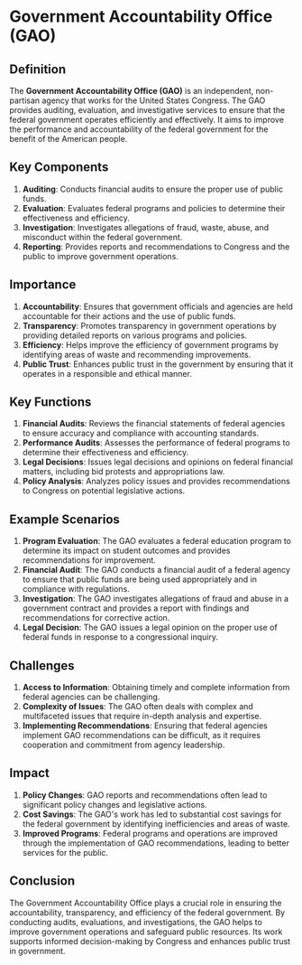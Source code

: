 # Government Accountability Office (GAO)

## Definition
The **Government Accountability Office (GAO)** is an independent, non-partisan agency that works for the United States Congress. The GAO provides auditing, evaluation, and investigative services to ensure that the federal government operates efficiently and effectively. It aims to improve the performance and accountability of the federal government for the benefit of the American people.

## Key Components
1. **Auditing**: Conducts financial audits to ensure the proper use of public funds.
2. **Evaluation**: Evaluates federal programs and policies to determine their effectiveness and efficiency.
3. **Investigation**: Investigates allegations of fraud, waste, abuse, and misconduct within the federal government.
4. **Reporting**: Provides reports and recommendations to Congress and the public to improve government operations.

## Importance
1. **Accountability**: Ensures that government officials and agencies are held accountable for their actions and the use of public funds.
2. **Transparency**: Promotes transparency in government operations by providing detailed reports on various programs and policies.
3. **Efficiency**: Helps improve the efficiency of government programs by identifying areas of waste and recommending improvements.
4. **Public Trust**: Enhances public trust in the government by ensuring that it operates in a responsible and ethical manner.

## Key Functions
1. **Financial Audits**: Reviews the financial statements of federal agencies to ensure accuracy and compliance with accounting standards.
2. **Performance Audits**: Assesses the performance of federal programs to determine their effectiveness and efficiency.
3. **Legal Decisions**: Issues legal decisions and opinions on federal financial matters, including bid protests and appropriations law.
4. **Policy Analysis**: Analyzes policy issues and provides recommendations to Congress on potential legislative actions.

## Example Scenarios
1. **Program Evaluation**: The GAO evaluates a federal education program to determine its impact on student outcomes and provides recommendations for improvement.
2. **Financial Audit**: The GAO conducts a financial audit of a federal agency to ensure that public funds are being used appropriately and in compliance with regulations.
3. **Investigation**: The GAO investigates allegations of fraud and abuse in a government contract and provides a report with findings and recommendations for corrective action.
4. **Legal Decision**: The GAO issues a legal opinion on the proper use of federal funds in response to a congressional inquiry.

## Challenges
1. **Access to Information**: Obtaining timely and complete information from federal agencies can be challenging.
2. **Complexity of Issues**: The GAO often deals with complex and multifaceted issues that require in-depth analysis and expertise.
3. **Implementing Recommendations**: Ensuring that federal agencies implement GAO recommendations can be difficult, as it requires cooperation and commitment from agency leadership.

## Impact
1. **Policy Changes**: GAO reports and recommendations often lead to significant policy changes and legislative actions.
2. **Cost Savings**: The GAO's work has led to substantial cost savings for the federal government by identifying inefficiencies and areas of waste.
3. **Improved Programs**: Federal programs and operations are improved through the implementation of GAO recommendations, leading to better services for the public.

## Conclusion
The Government Accountability Office plays a crucial role in ensuring the accountability, transparency, and efficiency of the federal government. By conducting audits, evaluations, and investigations, the GAO helps to improve government operations and safeguard public resources. Its work supports informed decision-making by Congress and enhances public trust in government.

